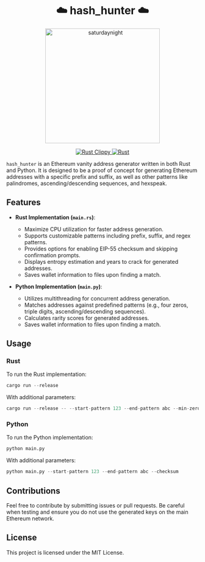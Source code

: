 <div align="center">
  <h1>☁️ hash_hunter ☁️</h1>
  <img src="./saturdaynight.gif" width="300" alt="saturdaynight">
<!-- Status badges -->
<p align="center">
  <a href="https://github.com/ursisterbtw/hash_hunter/actions/workflows/rust-clippy.yml">
    <img src="https://github.com/ursisterbtw/hash_hunter/actions/workflows/rust-clippy.yml/badge.svg" alt="Rust Clippy">
  </a>
  <a href="https://github.com/ursisterbtw/hash_hunter/actions/workflows/rust.yml">
    <img src="https://github.com/ursisterbtw/hash_hunter/actions/workflows/rust.yml/badge.svg" alt="Rust">
  </a>
</p>
</div>

`hash_hunter` is an Ethereum vanity address generator written in both Rust and Python. It is designed to be a proof of concept for generating Ethereum addresses with a specific prefix and suffix, as well as other patterns like palindromes, ascending/descending sequences, and hexspeak.

## Features

- **Rust Implementation (`main.rs`)**:
  - Maximize CPU utilization for faster address generation.
  - Supports customizable patterns including prefix, suffix, and regex patterns.
  - Provides options for enabling EIP-55 checksum and skipping confirmation prompts.
  - Displays entropy estimation and years to crack for generated addresses.
  - Saves wallet information to files upon finding a match.

- **Python Implementation (`main.py`)**:
  - Utilizes multithreading for concurrent address generation.
  - Matches addresses against predefined patterns (e.g., four zeros, triple digits, ascending/descending sequences).
  - Calculates rarity scores for generated addresses.
  - Saves wallet information to files upon finding a match.

## Usage

### Rust

To run the Rust implementation:

```rust
cargo run --release
```

With additional parameters:

```rust
cargo run --release -- --start-pattern 123 --end-pattern abc --min-zeros 5
```

### Python

To run the Python implementation:

```python
python main.py
```

With additional parameters:

```python
python main.py --start-pattern 123 --end-pattern abc --checksum
```

## Contributions

Feel free to contribute by submitting issues or pull requests. Be careful when testing and ensure you do not use the generated keys on the main Ethereum network.

## License

This project is licensed under the MIT License.
